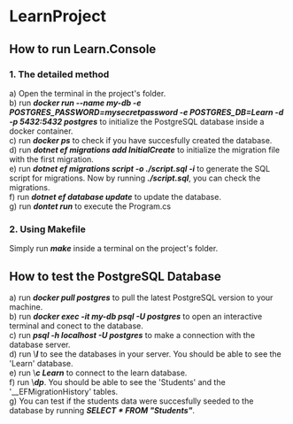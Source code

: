 # LearnProject

## How to run Learn.Console

### 1. The detailed method
a) Open the terminal in the project's folder.  
b) run ___docker run --name my-db -e POSTGRES_PASSWORD=mysecretpassword -e POSTGRES_DB=Learn -d -p 5432:5432 postgres___ to initialize the PostgreSQL database inside a docker container.  
c) run ___docker ps___ to check if you have succesfully created the database.  
d) run ___dotnet ef migrations add InitialCreate___ to initialize the migration file with the first migration.  
e) run ___dotnet ef migrations script -o ./script.sql -i___ to generate the SQL script for migrations. Now by running ___./script.sql___, you can check the migrations.  
f) run ___dotnet ef database update___ to update the database.  
g) run ___dontet run___ to execute the Program.cs  

### 2. Using Makefile

Simply run ___make___ inside a terminal on the project's folder.


## How to test the PostgreSQL Database

a) run ___docker pull postgres___ to pull the latest PostgreSQL version to your machine.  
b) run ___docker exec -it my-db psql -U postgres___ to open an interactive terminal and conect to the database.  
c) run ___psql -h localhost -U postgres___ to make a connection with the database server.  
d) run \\___l___ to see the databases in your server. You should be able to see the 'Learn' database.  
e) run \\___c Learn___ to connect to the learn database.  
f) run \\___dp___. You should be able to see the 'Students' and the '__EFMigrationHistory' tables.  
g) You can test if the students data were succesfully seeded to the database by running ___SELECT * FROM "Students"___.

